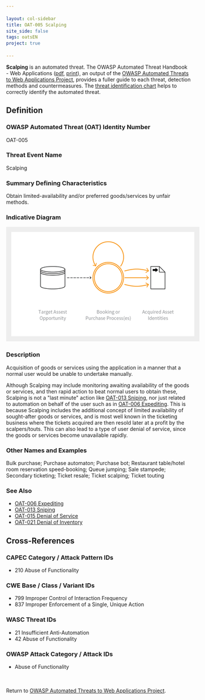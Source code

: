 ```yaml
---

layout: col-sidebar
title: OAT-005 Scalping
site_side: false
tags: oatsEN
project: true

---
```


**Scalping** is an automated threat. The OWASP Automated Threat Handbook - Web Applications ([pdf](https://github.com/OWASP/www-project-automated-threats-to-web-applications/tree/master/assets/files/EN), [print](http://www.lulu.com/shop/owasp-foundation/automated-threat-handbook/paperback/product-23540699.html)), an output of the [OWASP Automated Threats to Web Applications Project](../../../), provides a fuller guide to each threat, detection methods and countermeasures. The [threat identification chart](https://www2.owasp.org/www-project-automated-threats-to-web-applications/assets/files/oat-ontology-decision-chart.pdf) helps to correctly identify the automated threat.

## Definition
### OWASP Automated Threat (OAT) Identity Number
OAT-005

### Threat Event Name
Scalping

### Summary Defining Characteristics
Obtain limited-availability and/or preferred goods/services by unfair methods.

### Indicative Diagram
<img alt="Indicative diagram for OAT-005" src="images/500px-OAT-005_Scalping.png" style="background-color:#eeeeee;padding:1em;">

### Description
Acquisition of goods or services using the application in a manner that a normal user would be unable to undertake manually.

Although Scalping may include monitoring awaiting availability of the goods or services, and then rapid action to beat normal users to obtain these, Scalping is not a "last minute" action like [OAT-013 Sniping](OAT-013_Sniping.html), nor just related to automation on behalf of the user such as in [OAT-006 Expediting](OAT-006_Expediting.html). This is because Scalping includes the additional concept of limited availability of sought-after goods or services, and is most well known in the ticketing business where the tickets acquired are then resold later at a profit by the scalpers/touts. This can also lead to a type of user denial of service, since the goods or services become unavailable rapidly.

### Other Names and Examples
Bulk purchase; Purchase automaton; Purchase bot; Restaurant table/hotel room reservation speed-booking; Queue jumping; Sale stampede; Secondary ticketing; Ticket resale; Ticket scalping; Ticket touting

### See Also
* [OAT-006 Expediting](OAT-006_Expediting.html)
* [OAT-013 Sniping](OAT-013_Sniping.html)
* [OAT-015 Denial of Service](OAT-015_Denial_of_Service.html)
* [OAT-021 Denial of Inventory](OAT-021_Denial_of_Inventory.html)

## Cross-References
### CAPEC Category / Attack Pattern IDs
* 210 Abuse of Functionality

### CWE Base / Class / Variant IDs
* 799 Improper Control of Interaction Frequency
* 837 Improper Enforcement of a Single, Unique Action

### WASC Threat IDs
* 21 Insufficient Anti-Automation
* 42 Abuse of Functionality

### OWASP Attack Category / Attack IDs
* Abuse of Functionality

<br/><br/>Return to [OWASP Automated Threats to Web Applications Project](../../../).<br/><br/>
